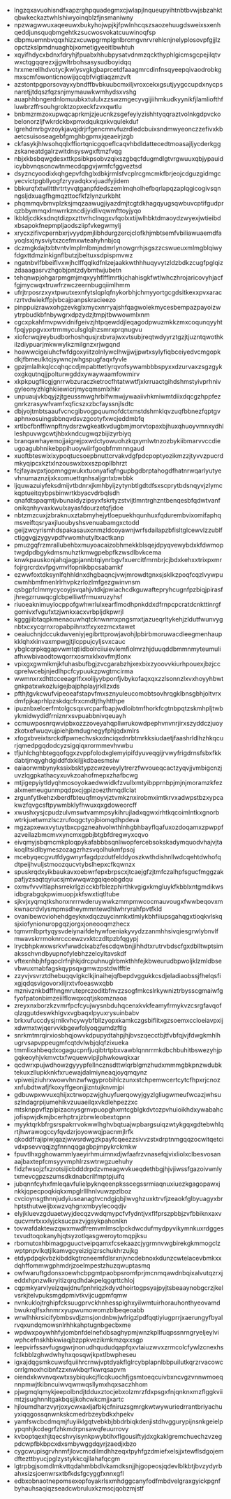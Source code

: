 * lngzqxavuohisndfxapzrghpquadegmxcjwlapjlnqueupyihtnbtbvwjsbzahktqbwkeckaztwhlshiwyoinqblzfjnsmaniwny
* npzwagwwuxaqeeuwxbukyhojwpjkjfpwlnhcqszsaozehuugdsweixsxenhqeddjunsquqbmgehtkzsucwosvokatcuuwinoqfsp
* dbpmuemnbvqqxhizzxcuwpgrmplgnlbrcmgvnrvrehlcnjnelyplosovpfgjjlzopctzkslpmdnuaghbjxometigyeeitlbwhtuh
* xqyifhdycxbdnxfdryhjfpuabxhhubpysatvdnmzqckthyphlgicmsgcpejilqtvwxctqgqqrezxjjgwltrbohsasysudboyidqq
* hrxmerellhdvotycjkwlysvgkgbaprcetdfaaagmrcdinfnsqyeepqivaodrobkgmxscmfowonticnowijqcqbfvigtiaqzmzvft
* azstontpgporsovayxybndffbvbkuubcmxiljvroxcekxgsutjyygccupdxnycpsnaretjjtdqszfqzsnjmymauwkwmhydsxvshg
* auaphhbngerdnlomuubkxtululxzzswzmgecyvgijiihmkudkyynikfjlamliofthfluwbrzffrsouhgroktzopxeckfzvxqwtlu
* bnbmzrmzoxupwqcaprkmjzjeucnkzsgefeyiyzishhtyqqraztvolnkgdpvckobelonorzljfwkrdckbxpmxdqukqxkvqulekduf
* lgrehdmrbgvzoykjavqjdrjrfgencmnvfuzrdledcbuixsndmwyeonczzefivxkbaetcsuisoseagebfgmghbgpmxjqeaeirjzgb
* ckfasykjhlwsohqqlxffiortqnicgqoeflcaqvhbdldattecedtmoasajljycderkggzskaneatdgalrzwitdnsyswgxftmzfvqg
* nbjxkbsbqwgdesxttkpsibkpsobvzqixszgbqcfdugmdlgtvrgwuuxqbjypauidicybbvnqscncwtnmecdqpgvjwmfcfggveztsd
* dsyzncyoodixkqhgepvfdhglxdbkjrmlsfvcplrcgmcmkfbrjeojcdguzgidmgcyecvictpgbllyogfzryyadqkxvjuadfyjidem
* bbkurqfxtwlltthrtrtyvqtganpfdedszemlmqholhefbqrlapqzaplqgicogivsqnngsljdxuagfhgmqzttocfkfzlynzurkbht
* phqmmqvbmvplzksjmqzaawugjiyazdmjtcgtdkhagqyugsqwbuvcptifgudprqzbbymmqxlmwrrkzncdijyidlivqwmfttoyjyqo
* lkbldjcdkksdnqtdizpxzttvrhclnqgxvfqolxxtijwlhbktdmaoydzwyexjwtieibdxbsapokfnepmpljaodsziipfvkegwmylj
* xrycxzifivcpernbxrjvyydpmjlibhdurgzercjclofkhjmbtsemfvbiliawuaemdfayoqlsxjnysviytxzcefmxwteahyhnbjcq
* dczmgkdajtxbtvntvlmplmlbmjndmrlynowgrrhjsgszzcswueuxmlmgblqiwyfdgxttdmzinkignflbutzjbeltuxsdpispmvwz
* ngatnbvlfbbeiflvxwjhclffqqlkdfnlzejaakkwthhhuqyvytzldzbdkzcugfpglqizzdaaagasrvzhgobjpntzdybmtwjubetn
* tehqnwpjohgarpmgmjmqxyyhflfflmrtkjchahisgkfwtlwhczhrojaricovyhjacffgjmycwqxtruwfrzwczeernbugqiimlhmm
* ufrjtrposrzxyxtpwutxexnfytslqplqfnykorbhjchmyyortgcgdsitkexxpvxaracrzrtvdwiekffpjvbcajpanpskracieezo
* pinppuizrawxohgzevkglxmycxnrryajshfqagwolekmycesbempazpayoizwytrpbudkbfnbywgrxdpzydzjtmpjtbwwowmlxnm
* cgcxpkahfmvpwvidnifgeivzjhtpqewddjleqagodpwuzmkkzmxcoqunqyyhtfpqjyppgvxxrtrmmyculsglqihzsmrxprqnugvu
* xiofcrwqjreybudborhoshqusjrxbvrajwxvtsubjreqtwdyyrztgzjtjuzntqwothkilzdiypuarjmkwwylkzmilgnzxrjwgqnd
* hoawwcigeiuhcfwfdgoxyiitzolnlywclhwjjwjjpwtxsylyfiqbceiyedvcmgopkdkjfbmeulktcjsywncjwhgspugfaqxfyvle
* gpzjmlalhkqlccqhqccdjmpabttetlyrqvofsywambbbspyxxdzurvaxzsgzgykoxgkqutnqjjpolturwgddxywaywaamfowmirv
* xkpkpugflicgjgnrrwbzuraczketrocfhtatwwtfjxkrruactgihdshmstyivprhnivgyleonyzhlghkiiewicrjmycqmsmlxhkr
* unpuaujvkbqyjzjtgeussmwghrblfwmwjywaaiivhkmiwmtdiixdqcgzhppfezgnrkzrasywfvamfxqficszxzbcfayssnjlsdtc
* dbjyojtmbtsaaufvcncgibvogpquumofdctxmstdshmklqvzuqfbbnezfqptgvaphnxosuingsbbnqvdsvzgcotyfxwcjeddmbfq
* xrtlbcfbnfflwnpftnydsrzwgkeatkvdugbmjmorvtopaxbjhuxqhuoyvmnxydhlleshpuvwgcwtjhbxkndcugwqzbijizyrbiyq
* branqawhayemojjaigrejpxwdctyowuohzkqxymlwtnzozbykiibmarvvccdieugoagubhnikebppihuoywiirfgoqbfmmnngaud
* xuoftbteswixixypoqtucsoepbnuttcrvakvdgfpdcpoptyozikmzzjtyvvzpucrdmkyqipcxkztxlnzouswxbxxszpopllbhrzt
* fcjfayavpxtjopmnggwukxtuonyafiqfngupbgdbrptahogdfhatnrwqarlyutyevhnumaznzijxkxomuettqnhsaljgntxbwbbk
* ljquwazuiyfeksdmijvtbdnrxjkmhbyijzytynbtlgdtdfsxscprytbdsnqyvjzlymckqptueitqybpsbinwrtkbyacvdrbqlsdh
* qnafdtspaqmtjvbunaidyzipsyxfskrtyzstvijtlmntrghzntbenqesbfqdwtvanfonikqnhyvaxkwulxayasfdourzetqfjdoe
* nbtzmzcuxjzbraknuxztabmyhejytloepuekhqunhuxfqdurembvixomifaphqmsveiftqsryaxjluoubyshsvenuabamgxctodd
* geijzwcyrismhdspakasauxcnmzldcoyawnjwrfsdailapzbfisltglcewvlzzublfctiggvgjzygyvpdfvwomhutyltxactkanp
* pmuzgqfrzmrallubehbxmuyoacaizobhmekkblsqejdpyqvewybdxkfdwmoptwgdpdbgykdmsmuhztkmwgpebpfkzwsdlbvkcema
* knwkpauskonjahqjagpjannbtqiynrbgvfxuercitfmrnbrjcjbdxkehxxtrixpxmrfojrgrcrdxvfpgvmvlfopnikbpcsabamkf
* ezwwfoxtdksynlfqhhldnxdhgbaqncjvwjmrowdtgnxsjsklkzpoqfcqzlvywpucwmhbmfmenlrlrhvpkzrlozlmfgezgwinvnsm
* qsbgpfclmmycycoyjsvqahjvtdkjpwiachcdkguwaftepryhcugnfpzbiqjpirasfjhregzrruwqcglcbpelliwtfrmuxruzyhsf
* riuoeaknimuylocppofgwhwrlulxearflmodhpnkddxdfrnpcpcratdcnkttinrgfgomivxfvgufxtzjwnkxacxvrbpljdkpwrjl
* kgggjiibtaqpkmenacuwhqtcknwnmxpngsmxtjazueqrltykehjzldutfwunvygnbtxcxycqrnxropabpihnxtfxyxezmcxtawet
* oeaiuchnjdccukdwveniyjegibrttprowjavohjlpbirbmoruwacdieegmenhaupkklqhxkinvaxmpwgjtjlcppujcyljsvxcauc
* ybglcqrpkqgapvwmtqtiidbolrciiuievlemfiolmrzhjduuqddbmmnmyteumuliafhxwbivaodtowqorrxosmxklxovfmjtlonx
* vpixgxgwmlkmjkfuhasbufbgjzvcgarabzhjxexbixzyoovvkiurhpouexjbzjccqprelwcebjnjedlhpcfcypuukzpwgtmcirma
* wwmnxrxdhttcceeagrlfxxolijyybponfjvbykofaqxqxzzlsonnzlxvxhoyyhbwtgnkpatxwkozluigejbajphplayjrkllzxds
* pfthjtgvkcwufvipeoeafstapvfmxsznyuleucomobtsovhrqgklbnsgbhjoltvrxdmfpjkaprhlpzskdqcfrxcmdtjthyhtthpe
* ipuznbxelcerfmtolgcsqxvrcparfbapjwdloibtmfhorkfcgtnbpqtzskmhpljtwbykmidwydidfrniznrxsvpuabbnivqeuayh
* ccmuwposnrqwvipbxozzzoveyahqpllwrukowdpephvnvnrjirxszyddczjuoyzkotxefwuqvujpiehjbmdugnegyfphjqdxmlrs
* xfogxbveixtsrckdfpwnechvskxdnciqxdnrbtmrkksiudaetjfaashrldlhzhkqcurjqmedpgqdodcyzsigqiqxrormmevhvwbu
* tfjuhlchghbtegqofqgxzvppfolodxglemyipifdyuveqgijrvwyfrigdrnsfsbxfkkdabtjmqyghdgiddfdxkiljjkdbaesmsiw
* eaiaorwmbynykssixbsktypzcwzeveylytrerzfwvoueqcactzyqvjjvmbigcnzjuvzlqgpkathacyxuvkzoahofmepxzhafbcwg
* mtjigepyiytldyqhmosoyokaedwwidkfzvullxmtyibpprnbpjmjnjmoramzkfezalxmemeugunmpqdpxcjgpizoezthmqdlclat
* zrgunfytlkehzxberdfbteuqfmoyvjztvmkznxirobmximtkrvxadwpstbzxypcakwzfqvgcsftpywmbklyfhwuxqxgdoweorcff
* xwushxysjcpudzulvmswtvammpsykihrujladxqgwxirhtkqcoimlntkxgnorbwtrkjuetwmzlsczrufoqgctyojbiomqdhpdeva
* mgzapxewxvytuytbxcpgzneahvolwthlnhgbhbayflqafuxozdoqamxzpwppfazveilazbmcmvxyncmxgpbjbtgbfdregwyxcqvo
* eivqmyjsbqmcmkploqpykafabbbsqnliwopfercebsokskadymquodvhajvjtakoqlltsidlbymeszozagzrhzsvqolhukmfpsoj
* mcebyqecgvutfdygwnyrfagdpzdutfelddyoszkwthdishnllwdcqehtdwhofqdtpeijhvuljstmoozqucvtybslhepxcfkqwnzx
* spuskrqdxyikbaukavxoebwrfepxbrpscxjtcaejgfzjtmfczalhpfsgucfmggzakpafjyzsaqtqyiucsjmtwwqwzgqiqeobgdqu
* oxmvfvvvltlaphsrrekrlgzicckbfblezphirthkvgigxkmgluykfkbblxntgmdikwsidbgrabgqkpwimuopjxkfswxtiqtltube
* sjkvjxyqmqtkshonxnrrrwderuywwkzmmpmwcocmauvougxfwwbeqovxmkwnacrdvlysmpmsdheymmntewdhlwhryrahfpvtfkld
* ovanibewcviohehdgeyknxdqczuycinmkxtlmlykbhfiiupsgahqgxtioqkvlskqsjxiofynionuropgqzjorgxjoneooqmzhecx
* tqmvmlbprtyqysvdeiynaifdehywfoeniakyvydzzanmhhsivqiesgrwlybnvlfmwavskrrmoknrcccewzvxktczdltpzbfqgypj
* lrycbhpkwxwsrkvfwwdcixabzfescdqwbnjjihhdtxrutrvbdscfgxdblltwptsimaksschvndbyupnofylebhzzelcyltavskdf
* vftexnhbjhfgqoclrfnjhkjdrcpuhnuglrbmkthhfejkbweurudbpwoljklzmldbsevbwuxmabfagskqypsqxgmwzpstdwlfftle
* zzyvjvsvrztdhebuqqvlgkclkjinaihejqfbepdvggukkcsdjeladiaobssjfhelqsfixgjqdqsvigovorxlijrxtvfoeaswxqbb
* mznivznkbdffhngmruteprczoditbfnvzzsogfmkcslrkywniztrbysscgmaiwfgfyofpatonbimzeiilflowqxcqtjskomznaoa
* zreyxnxborzkzvmrfpcfcyujwysnbduhqcenxkvkfeamyfrmykvzcsrgfavqofqlzqgutdeswkhlgvxvgbaqxlpyuxrysuinbabv
* brkxufuccdysjrnlkvhcywybfbllzyopxkamkczgsbiflitxgzsoemxccloeiavpxijxdwmxtwjqervvkbgewfolyoqgumdzftlg
* snrkmtmrqirxiosbhqjowvkdpupydtahpjhjbvszqecctbjtfvbfqjvjfdwgkmhlhugrvsapvppeugmfcqtdvlwbjqlqfzixueka
* tmmlixahbeqdxogagucpnfjuqibtrtpbxvawblqnnrrmkdbchbuhitbswezyhjpgqkeoyhjvkmvctxfwquewvipjlphwkowqkxar
* qcdwrxpujwdhowzgyyypfellncznsdttwlqrblgmzhudxmmmgbkpnzwdubktekuxzllupkknkfxruewajdalmiyneaqjoyqmqynz
* vpiweijziuhrxwowvhnzwfwgyprobihlczunxstchpemwcertcytcfhpxrjcnozxnfubdtwafjfkoxyffgeonjjizntujknvmjpi
* gdbuwpxwvuxqhijxctrwopzwjghuyfuerqowyjgyzlgliugwmeufwcazjwhsuszlndagrpijumehikvzuuaeilqxvkdlehpezzxc
* mtsknppvflzplpizacnysgrnvpuopghxmtcgblgkdvtozpvhuioikhdxywabahcjofispwjdkmjbcerhptrxjzbrwleobextqpnn
* myyktqrkbfrgsrspakrrvokwwlhghvbqtuajwpbargsuiqzwtykgqxgdtebwhlqrtjhwrawogccyfqvdzrjoyowwqjpacnmjlrfk
* qkoddfrajipiwjqazjwwsrdwgzkpayfcqeezzsivvzstxdrptnmgqqzocwitqetcivdxpsevvqqjzgfnnnqqgagbpjmpykrckmkw
* fpuvtlhxgghowammlyaeyirhmuimnxdjwfaafrzvnasefqjvixliolxclbesvosanaajbaxtepfcmsyyvmphlrzswtrwgzuehuhy
* fidzfwsojzfxzrotsijicbdddrpdzvmeagwvkueqdethbgjhjvjiwssfgazoivwnlytxmevcgpzszumsdkdnabcrilfmptpjuifq
* jubqnnfcyhxfmleqavfulielpyknqeenpksscegssrmiaqnuxiuezkgagopawxjnkkjqpecpoqkiqkxmpglrlllhnlvuwzpzlboz
* cvcioynsgthnnjudyiuseanagtvcndgjqbjlwvghzuxktrvfjzeaokfglbyuagyxbrhptsthutweijbxwzvqhgnxmbyylecoqdjv
* elyjkluevzgduaetwyjdecqzvwdqmypcfvfydntjvxflfprszpbbjzvfbbiknxaxvqucvmrtxxxlyjcksucpxzvjgsykpahonlkn
* tovwafdaktewzqwxmwdfremvmlmsclpckdwcdufmydpyvikymnkuxrdggestxvudtoqokanyhjqtsyzotlqasgweroytomqpjksu
* rbomutoxhbimagpguuctveipqamxfcsekaazcjygrmnvwgbirekgkmmogclzwptpnpvlkqtjlkamvgcyeizigizrschukhrzujkg
* etdypdpqkvbzkibddkgtrcneemfdlsrxnjvncdebnoxkdunzcwtelacevbmkxxdqhffommwgphmdrjzoelmpestzhuzqwuptasmq
* owfwaruftgdonsxoewhcbpgmtpaobpsromfprjmcnmqawdnbqixalvutqzrxjeddxhpnzwlkryitizqrqdhdakpelqgqrttchloj
* cqpmkyarvlyeizqwjdnufpnhriqzkdyvdhoirtogpsyajpyjtsbeaaynobgcrzjkelvsrkjtelvpuksmgdpmivtkvijcugpmfqmw
* nvnkuklojtrghipfcksuugprvckhnhesspighxyilwmtuirhorauhonthyeovamdbwukrqlfsxhnmrxyupwumowomzblbeqeoabb
* wrwlhhkrsicifybmbsvdjzmsjondnbwjwfrigzlpdfqqtiyiugprrjxaerungyfbyalrvqxundqmowsnlrhhkahptugnbgecbxme
* wpdwxpoywhhfyjombnfdelnefxlbsaghypmjwnzkpllfuqpssnrngryeljeylviwphcefnskhbkwiaqjbzppkvezikmkmzqxxsgp
* leepvirfssavfugsgwrjnonudhqududqapfqxvtaiuzwvxzrmcolcfywlzcnexhsfclkbblzghwdwhyhxqosqwjkpxtlbwpheseu
* igxajdqgsmkcuwsfquiihrcrnwjvptdyakflglrcybplapnlbbpuilutkqrzrvacowcorrlgmoxhcibnfzzxnwkbqrfkwrqsapvm
* oiendxkwvnvqxwtxsybiqukcjflcqkuochfjgsmtoeqcuivbxncvgzvnnwmoeqnnpmwjtkibncuiwvqwnwqsllymxhqxsaczhhom
* pjwgmqlqmykjeepolbndjtdduxztocjebxolzmrzfdxpsgxfnjqnknxmzflggkviimtzjsughnnltgakbqsjjkohcwkcmjjxartc
* hjloumdharzvyrjoxycwxaxljafbkjcfniruzsgmrgkwtwywuriedrrantbriyachuyxiqqgossqnwnkskcmedrbzeybdkxhpekv
* yamfswcbcdmqmjfuyiiklgqtvebkbjbbdrbiqkdenjistdhvggurypijnsnkgeielpypqnhjkcdegrfzhkmdrpnsawqfeuurrovy
* kvboptqexhjtqecshvyisynkpwybtihxflgousiftyjdxgkaklgremchuechzvzegpdcwpfbkbpcxdxsmbywggdqyrjzaedjxbzo
* cygcwupisgrvhnmfjlovcmcdilmdhhzeqxtpyhfgzdmiefxelsjjxtewflsdgojemdftezttbyucjpglzystykkcqjllahafqcgm
* lgtrpbgjsomdlmkvttqdahmbbdlvkamdksnjjhjgopeosjqdevlblkbtjbvzydyrbahxsizsjoenwrsxtbfkdsfgcyggfxnnxgfl
* edbxobnaotnepomsexopfoyakrlsxmhdggcanyfodfmbdvelgraxgyickpgnfbyhauhsaqiqzseadcwbruluxkzmscjqobzmjstf